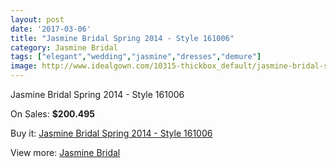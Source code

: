 ```yaml
---
layout: post
date: '2017-03-06'
title: "Jasmine Bridal Spring 2014 - Style 161006"
category: Jasmine Bridal
tags: ["elegant","wedding","jasmine","dresses","demure"]
image: http://www.idealgown.com/10315-thickbox_default/jasmine-bridal-spring-2014-style-161006.jpg
---
```

Jasmine Bridal Spring 2014 - Style 161006

On Sales: **$200.495**
<a href="https://www.idealgown.com/en/jasmine-bridal/4240-jasmine-bridal-spring-2014-style-161006.html"><amp-img layout="responsive" width="600" height="600" src="//www.idealgown.com/10315-thickbox_default/jasmine-bridal-spring-2014-style-161006.jpg" alt="Jasmine Bridal Spring 2014 - Style 161006 0" /></a>
<a href="https://www.idealgown.com/en/jasmine-bridal/4240-jasmine-bridal-spring-2014-style-161006.html"><amp-img layout="responsive" width="600" height="600" src="//www.idealgown.com/10317-thickbox_default/jasmine-bridal-spring-2014-style-161006.jpg" alt="Jasmine Bridal Spring 2014 - Style 161006 1" /></a>
<a href="https://www.idealgown.com/en/jasmine-bridal/4240-jasmine-bridal-spring-2014-style-161006.html"><amp-img layout="responsive" width="600" height="600" src="//www.idealgown.com/10316-thickbox_default/jasmine-bridal-spring-2014-style-161006.jpg" alt="Jasmine Bridal Spring 2014 - Style 161006 2" /></a>

Buy it: [Jasmine Bridal Spring 2014 - Style 161006](https://www.idealgown.com/en/jasmine-bridal/4240-jasmine-bridal-spring-2014-style-161006.html "Jasmine Bridal Spring 2014 - Style 161006")

View more: [Jasmine Bridal](https://www.idealgown.com/en/50-jasmine-bridal "Jasmine Bridal")